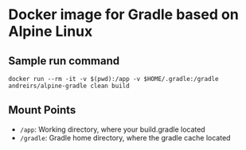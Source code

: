 Docker image for Gradle based on Alpine Linux
================


## Sample run command

```
docker run --rm -it -v $(pwd):/app -v $HOME/.gradle:/gradle andreirs/alpine-gradle clean build
```

## Mount Points

* `/app`: Working directory, where your build.gradle located
* `/gradle`: Gradle home directory, where the gradle cache located